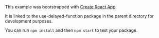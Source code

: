 This example was bootstrapped with [Create React App](https://github.com/facebook/create-react-app).

It is linked to the use-delayed-function package in the parent directory for development purposes.

You can run `npm install` and then `npm start` to test your package.
